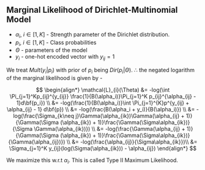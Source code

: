 ## Marginal Likelihood of Dirichlet-Multinomial Model

- $\alpha_i, \ i\in [1, K]$ - Strength parameter of the Dirichlet distribution.
- $p_i, \ i \in [1, K]$ - Class probabilities
- $\Theta$ - parameters of the model
- $y_i$ - one-hot encoded vector with $y_{ij} = 1$

We treat $Mult(y_i|p_i)$ with prior of $p_i$ being $Dir(p_i|\Theta)$. $\therefore$ the negated logarithm of the marginal likelihood is given by - 

$$
\begin{align*}
\mathcal{L}_{i}(\Theta) &= -log(\int \Pi_{j=1}^Kp_{ij}^{y_{ij}} \frac{1}{B(\alpha_i)}\Pi_{j=1}^K p_{ij}^{\alpha_{ij} - 1}d\bf{p_i}) \\
&= -log(\frac{1}{B(\alpha_i)}\int \Pi_{j=1}^{K}p^{y_{ij} + \alpha_{ij} - 1} d\bf{p}) \\
&= -log(\frac{B(\alpha_i + y_i)}{B(\alpha_i)}) \\
&= -log(\frac{\Sigma_{k\neq j}\Gamma(\alpha_{ik})\Gamma(\alpha_{ij} + 1)}{\Gamma(\Sigma (\alpha_{ik}) + 1)}\frac{\Gamma(\Sigma\alpha_{ik})}{\Sigma \Gamma(\alpha_{ik})}) \\
&= -log(\frac{\Gamma(\alpha_{ij} + 1)}{\Gamma(\Sigma (\alpha_{ik}) + 1)}\frac{\Gamma(\Sigma\alpha_{ik})}{\Gamma(\alpha_{ij})}) \\ 
&= -log(\frac{\alpha_{ij}}{\Sigma\alpha_{ik}})\\
&= \Sigma_{j=1}^K y_{ij}(log(\Sigma(\alpha_{ik})) - \alpha_{ij})
\end{align*}
$$

We maximize this w.r.t $\alpha_i$. This is called Type II Maximum Likelihood.


